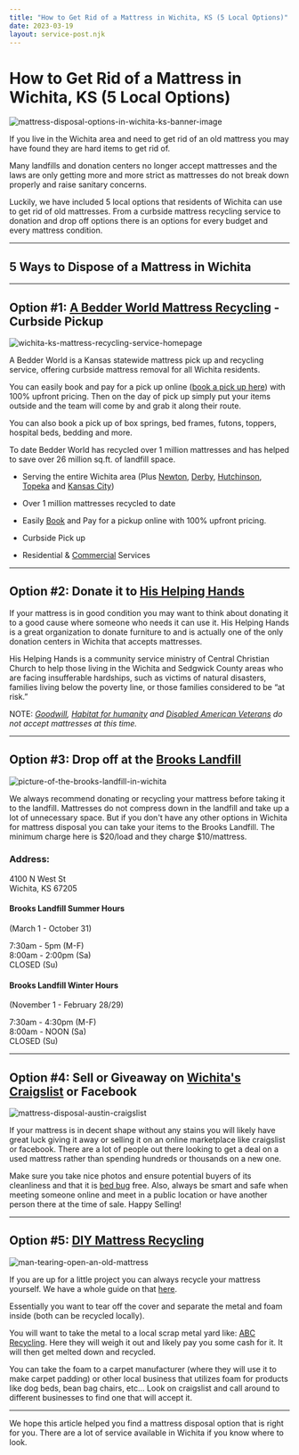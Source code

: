 ```yaml
---
title: "How to Get Rid of a Mattress in Wichita, KS (5 Local Options)"
date: 2023-03-19
layout: service-post.njk
---
```


# How to Get Rid of a Mattress in Wichita, KS (5 Local Options)

![mattress-disposal-options-in-wichita-ks-banner-image](/images/blog/Most-Attractive-Youtube-Thumbnail-2023-03-18T203718.762-1024x576.png)

If you live in the Wichita area and need to get rid of an old mattress you may have found they are hard items to get rid of.

Many landfills and donation centers no longer accept mattresses and the laws are only getting more and more strict as mattresses do not break down properly and raise sanitary concerns.

Luckily, we have included 5 local options that residents of Wichita can use to get rid of old mattresses. From a curbside mattress recycling service to donation and drop off options there is an options for every budget and every mattress condition.

* * *

## 5 Ways to Dispose of a Mattress in Wichita

* * *

## Option #1: [A Bedder World Mattress Recycling](https://www.abedderworld.com/Wichita-KS) - Curbside Pickup

![wichita-ks-mattress-recycling-service-homepage](/images/blog/Screen-Shot-2023-03-18-at-1.30.14-PM-1024x565.png)

A Bedder World is a Kansas statewide mattress pick up and recycling service, offering curbside mattress removal for all Wichita residents.

You can easily book and pay for a pick up online ([book a pick up here](https://www.abedderworld.com/book-online/)) with 100% upfront pricing. Then on the day of pick up simply put your items outside and the team will come by and grab it along their route.

You can also book a pick up of box springs, bed frames, futons, toppers, hospital beds, bedding and more.

To date Bedder World has recycled over 1 million mattresses and has helped to save over 26 million sq.ft. of landfill space.

- Serving the entire Wichita area (Plus [Newton](https://www.abedderworld.com/Newton-KS), [Derby](https://www.abedderworld.com/Derby-KS), [Hutchinson](https://www.abedderworld.com/Hutchinson-KS), [Topeka](https://www.abedderworld.com/Topeka-KS) and [Kansas City](https://www.abedderworld.com/get-rid-of-a-mattress-in-kansas-city.html/))

- Over 1 million mattresses recycled to date

- Easily [Book](https://www.abedderworld.com/book-online/) and Pay for a pickup online with 100% upfront pricing.

- Curbside Pick up

- Residential & [Commercial](https://www.abedderworld.com/commercial/) Services

* * *

## Option #2: Donate it to [His Helping Hands](https://www.ccc.org/hishelpinghands)

If your mattress is in good condition you may want to think about donating it to a good cause where someone who needs it can use it. His Helping Hands is a great organization to donate furniture to and is actually one of the only donation centers in Wichita that accepts mattresses.

His Helping Hands is a community service ministry of Central Christian Church to help those living in the Wichita and Sedgwick County areas who are facing insufferable hardships, such as victims of natural disasters, families living below the poverty line, or those families considered to be “at risk.”

NOTE: _[Goodwill](https://www.abedderworld.com/does-goodwill-take-mattresses-4-alternative-options.html/), [Habitat for humanity](https://wichitahabitat.org/) and [Disabled American Veterans](https://wichitadav.com/) do not accept mattresses at this time._

* * *

## Option #3: Drop off at the [Brooks Landfill](https://www.wichita.gov/PWU/Pages/Brooks.aspx)

![picture-of-the-brooks-landfill-in-wichita](/images/blog/Screen-Shot-2023-03-18-at-8.20.49-PM-1024x286.png)

We always recommend donating or recycling your mattress before taking it to the landfill. Mattresses do not compress down in the landfill and take up a lot of unnecessary space. But if you don't have any other options in Wichita for mattress disposal you can take your items to the Brooks Landfill. The minimum charge here is $20/load and they charge $10/mattress.

### Address:

4100 N West St  
Wichita, KS 67205​

#### Brooks Landfill Summer Hours  
(March 1 - October 31)

7:30am - 5pm (M-F)  
8:00am - 2:00pm (Sa)  
CLOSED (Su)

#### Brooks Landfill Winter Hours  
(November 1 - February 28/29)

7:30am - 4:30pm (M-F)  
8:00am - NOON (Sa)  
CLOSED (Su)

* * *

## Option #4: Sell or Giveaway on [Wichita's Craigslist](https://wichita.craigslist.org/) or Facebook

![mattress-disposal-austin-craigslist](/images/blog/Screen-Shot-2019-12-11-at-8.06.07-AM-edited.png)

If your mattress is in decent shape without any stains you will likely have great luck giving it away or selling it on an online marketplace like craigslist or facebook. There are a lot of people out there looking to get a deal on a used mattress rather than spending hundreds or thousands on a new one.

Make sure you take nice photos and ensure potential buyers of its cleanliness and that it is [bed bug](https://www.abedderworld.com/bed-bugs-in-pillow.html/) free. Also, always be smart and safe when meeting someone online and meet in a public location or have another person there at the time of sale. Happy Selling!

* * *

## Option #5: [DIY Mattress Recycling](https://www.abedderworld.com/how-to-recycle-a-mattress/)

![man-tearing-open-an-old-mattress](/images/blog/Screen-Shot-2019-04-08-at-1.56.55-PM-1024x572.webp)

If you are up for a little project you can always recycle your mattress yourself. We have a whole guide on that [here](https://www.abedderworld.com/how-to-recycle-a-mattress/).

Essentially you want to tear off the cover and separate the metal and foam inside (both can be recycled locally).

You will want to take the metal to a local scrap metal yard like: [ABC Recycling](http://abcrecyclingllc.com/). Here they will weigh it out and likely pay you some cash for it. It will then get melted down and recycled.

You can take the foam to a carpet manufacturer (where they will use it to make carpet padding) or other local business that utilizes foam for products like dog beds, bean bag chairs, etc... Look on craigslist and call around to different businesses to find one that will accept it.

* * *

We hope this article helped you find a mattress disposal option that is right for you. There are a lot of service available in Wichita if you know where to look.
